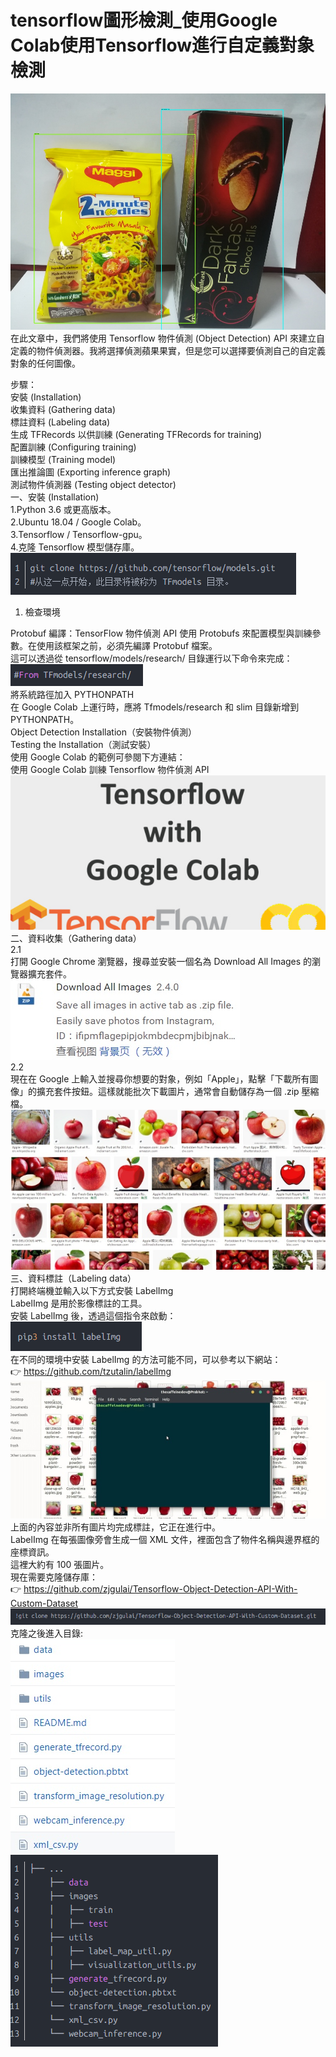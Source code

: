 # tensorflow圖形檢測_使用Google Colab使用Tensorflow進行自定義對象檢測<br/>

![image](1.jpeg)
在此文章中，我們將使用 Tensorflow 物件偵測 (Object Detection) API 來建立自定義的物件偵測器。我將選擇偵測蘋果果實，但是您可以選擇要偵測自己的自定義對象的任何圖像。<br/>

步驟：<br/>
安裝 (Installation)<br/>
收集資料 (Gathering data)<br/>
標註資料 (Labeling data)<br/>
生成 TFRecords 以供訓練 (Generating TFRecords for training)<br/>
配置訓練 (Configuring training)<br/>
訓練模型 (Training model)<br/>
匯出推論圖 (Exporting inference graph)<br/>
測試物件偵測器 (Testing object detector)<br/>
一、安裝 (Installation)<br/>
1.Python 3.6 或更高版本。<br/>
2.Ubuntu 18.04 / Google Colab。<br/>
3.Tensorflow / Tensorflow-gpu。<br/>
4.克隆 Tensorflow 模型儲存庫。<br/>
![image](2.png)<br/>
1. 檢查環境<br/>

Protobuf 編譯：TensorFlow 物件偵測 API 使用 Protobufs 來配置模型與訓練參數。在使用該框架之前，必須先編譯 Protobuf 檔案。<br/>
這可以透過從 tensorflow/models/research/ 目錄運行以下命令來完成：<br/>
![image](3.png)<br/>
將系統路徑加入 PYTHONPATH<br/>
在 Google Colab 上運行時，應將 Tfmodels/research 和 slim 目錄新增到 PYTHONPATH。<br/>
Object Detection Installation（安裝物件偵測）<br/>
Testing the Installation（測試安裝）<br/>
使用 Google Colab 的範例可參閱下方連結：<br/>
使用 Google Colab 訓練 Tensorflow 物件偵測 API<br/>
![image](4.png)<br/>
二、資料收集（Gathering data）<br/>
2.1<br/>
打開 Google Chrome 瀏覽器，搜尋並安裝一個名為 Download All Images 的瀏覽器擴充套件。<br/>
![image](5.png)<br/>
2.2<br/>
現在在 Google 上輸入並搜尋你想要的對象，例如「Apple」，點擊「下載所有圖像」的擴充套件按鈕。這樣就能批次下載圖片，通常會自動儲存為一個 .zip 壓縮檔。<br/>
![image](6.png)<br/>
三、資料標註（Labeling data）<br/>
打開終端機並輸入以下方式安裝 LabelImg<br/>
LabelImg 是用於影像標註的工具。<br/>
安裝 LabelImg 後，透過這個指令來啟動：<br/>
![image](7.png)<br/>
在不同的環境中安裝 LabelImg 的方法可能不同，可以參考以下網站：<br/>
👉 https://github.com/tzutalin/labelImg<br/>
![image](8.png)<br/>
上面的內容並非所有圖片均完成標註，它正在進行中。<br/>
LabelImg 在每張圖像旁會生成一個 XML 文件，裡面包含了物件名稱與邊界框的座標資訊。<br/>
這裡大約有 100 張圖片。<br/>
現在需要克隆儲存庫：<br/>
👉 https://github.com/zjgulai/Tensorflow-Object-Detection-API-With-Custom-Dataset<br/>
![image](9.png)<br/>
克隆之後進入目錄:<br/>
![image](10.png)<br/>
![image](11.png)<br/>







